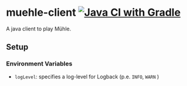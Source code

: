 # muehle-client [![Java CI with Gradle](https://github.com/corite/muehle-client/actions/workflows/build.yml/badge.svg)](https://github.com/corite/muehle-client/actions/workflows/build.yml)
A java client to play Mühle.
## Setup
### Environment Variables
- `logLevel`: specifies a log-level for Logback (p.e. `INFO`, `WARN` )
